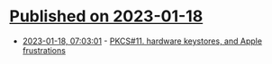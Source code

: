 # [Published on 2023-01-18](index.md)

* [2023-01-18, 07:03:01](https://lobste.rs/s/s5ohdm/pkcs_11_hardware_keystores_apple) - [PKCS#11. hardware keystores, and Apple frustrations](https://mjg59.dreamwidth.org/64968.html)
